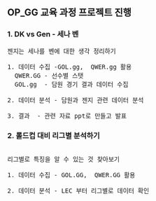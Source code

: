 ## OP_GG 교육 과정 프로젝트 진행
### 1. DK vs Gen  - 세나 벤
<pre>
젠지는 세나를 벤에 대한 생각 정리하기

1. 데이터 수집 -GOL.gg,  QWER.gg 활용
  QWER.GG - 선수별 스탯
  GOL.gg  - 담원 경기 결과 데이터 수집

2. 데이터 분석 - 담원과 젠지 관련 데이터 분석

3. 결과  - 관련 자료 ppt로 만들고 발표
</pre>


### 2. 롤드컵 대비 리그별 분석하기
<pre>

리그별로 특징을 알 수 있는 것 찾아보기

1. 데이터 수집 - GOL.GG,  QWER.GG 활용

2. 데이터 분석 - LEC 부터 리그별로 데이터 확인
</pre>
